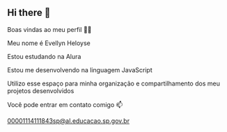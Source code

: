 ## Hi there 👋

Boas vindas ao meu perfil 💙💙

Meu nome é Evellyn Heloyse

Estou estudando na Alura

Estou me desenvolvendo na linguagem JavaScript

Utilizo esse espaço para minha organização e compartilhamento dos meu projetos desenvolvidos

Você pode entrar em contato comigo 📫

00001114111843sp@al.educacao.sp.gov.br
